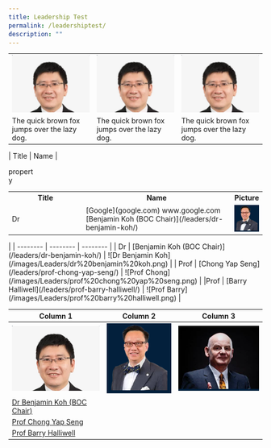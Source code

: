 ```yaml
---
title: Leadership Test
permalink: /leadershiptest/
description: ""
---
```

<table>
<tbody><tr>
<td width="33%">
	<a href="google.com"><img style="width:200px" src="/images/Leaders/dr%20benjamin%20koh.png"></a>
</td>
<td width="33%">
<img style="width:200px" src="/images/Leaders/dr%20benjamin%20koh.png">
</td>
<td width="33%">
<img style="width:200px" src="/images/Leaders/dr%20benjamin%20koh.png">
</td>
</tr>
	<tr>
<td width="33%">
The quick brown fox jumps over the lazy dog.
</td>
<td width="33%">
The quick brown fox jumps over the lazy dog.
</td>
<td width="33%">
The quick brown fox jumps over the lazy dog.
</td>
</tr>
</tbody></table>



<!--
<img src="/images/Leaders/dr%20benjamin%20koh.png" style="width:200px" align="right">
<img src="/images/Leaders/dr%20benjamin%20koh.png" style="width:200px" height="300">
-->




| Title | Name |  <div style="width:50px">property</div><table>
<tbody><tr>
<th width="20%">Title</th>
	<th width="60%">Name</th>
<th width="20%">Picture</th>
</tr>
<tr>
<td width="30%">
		Dr
</td>
<td width="30%">
	[Google](google.com)
	www.google.com <br>
		[Benjamin Koh (BOC Chair)](/leaders/dr-benjamin-koh/)
</td>
<td width="70%">
		<img src="/images/Leaders/prof%20chong%20yap%20seng.png">
</td>
</tr></tbody></table> |
| -------- | -------- | -------- |
| Dr     | [Benjamin Koh (BOC Chair)](/leaders/dr-benjamin-koh/)     | ![Dr Benjamin Koh](/images/Leaders/dr%20benjamin%20koh.png)     |
| Prof | [Chong Yap Seng](/leaders/prof-chong-yap-seng/) | ![Prof Chong](/images/Leaders/prof%20chong%20yap%20seng.png) |
|Prof | [Barry Halliwell](/leaders/prof-barry-halliwell/) | ![Prof Barry](/images/Leaders/prof%20barry%20halliwell.png) |




| Column 1 | Column 2 | Column 3 |
| -------- | -------- | -------- |
| ![Dr Koh](/images/Leaders/dr%20benjamin%20koh.png)     | ![Prof Chong](/images/Leaders/prof%20chong%20yap%20seng.png)    | ![Prof Barry](/images/Leaders/prof%20barry%20halliwell.png)     | 
|[Dr Benjamin Koh (BOC Chair)](/leaders/dr-benjamin-koh/) |
[Prof Chong Yap Seng](/leaders/prof-chong-yap-seng/) |
[Prof Barry Halliwell](/leaders/prof-barry-halliwell/) |